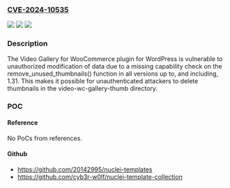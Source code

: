 ### [CVE-2024-10535](https://cve.mitre.org/cgi-bin/cvename.cgi?name=CVE-2024-10535)
![](https://img.shields.io/static/v1?label=Product&message=Video%20Gallery%20for%20WooCommerce&color=blue)
![](https://img.shields.io/static/v1?label=Version&message=*%3C%3D%201.31%20&color=brighgreen)
![](https://img.shields.io/static/v1?label=Vulnerability&message=CWE-862%20Missing%20Authorization&color=brighgreen)

### Description

The Video Gallery for WooCommerce plugin for WordPress is vulnerable to unauthorized modification of data due to a missing capability check on the remove_unused_thumbnails() function in all versions up to, and including, 1.31. This makes it possible for unauthenticated attackers to delete thumbnails in the video-wc-gallery-thumb directory.

### POC

#### Reference
No PoCs from references.

#### Github
- https://github.com/20142995/nuclei-templates
- https://github.com/cyb3r-w0lf/nuclei-template-collection

